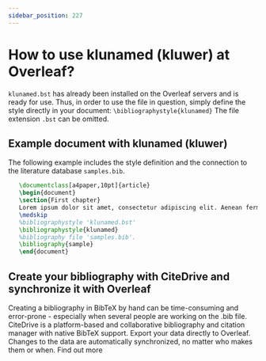 ```yaml
---
sidebar_position: 227
---
```


# How to use klunamed (kluwer) at Overleaf?
`klunamed.bst` has already been installed on the Overleaf servers and is ready for use. Thus, in order to use the file in question, simply define the style directly in your document: `\bibliographystyle{klunamed}` The file extension `.bst` can be omitted.

## Example document with klunamed (kluwer)
The following example includes the style definition and the connection to the literature database `samples.bib`.
```tex
   \documentclass[a4paper,10pt]{article}
   \begin{document}
   \section{First chapter}
   Lorem ipsum dolor sit amet, consectetur adipiscing elit. Aenean fermentum justo massa, ut maximus mauris sodales et. Aenean vel elit a erat rhoncus pharetra.
   \medskip
   %bibliographystyle 'klunamed.bst'
   \bibliographystyle{klunamed}
   %bibliography file 'samples.bib'.
   \bibliography{sample}
   \end{document}
```

## Create your bibliography with CiteDrive and synchronize it with Overleaf
Creating a bibliography in BibTeX by hand can be time-consuming and error-prone - especially when several people are working on the .bib file. CiteDrive is a platform-based and collaborative bibliography and citation manager with native BibTeX support. Export your data directly to Overleaf. Changes to the data are automatically synchronized, no matter who makes them or when. Find out more